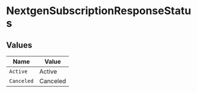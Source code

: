 # NextgenSubscriptionResponseStatus


## Values

| Name       | Value      |
| ---------- | ---------- |
| `Active`   | Active     |
| `Canceled` | Canceled   |